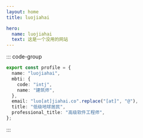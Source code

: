 ```yaml
---
layout: home
title: luojiahai

hero:
  name: luojiahai
  text: 这是一个没用的网站
---
```


::: code-group

```ts [profile.ts] :line-numbers
export const profile = {
  name: "luojiahai",
  mbti: {
    code: "intj",
    name: "建筑师",
  },
  email: "luo[at]jiahai.co".replace("[at]", "@"),
  title: "低级地球居民",
  professional_title: "高级软件工程师",
};
```

:::
